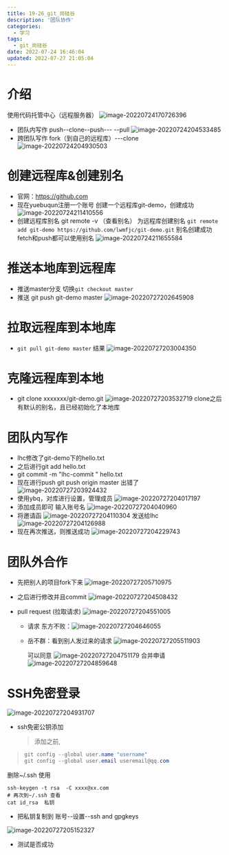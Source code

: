 ```yaml
---
title: 19-26_git_尚硅谷
description: '团队协作'
categories:
  - 学习
tags:
  - git_尚硅谷
date: 2022-07-24 16:46:04
updated: 2022-07-27 21:05:04
---
```


# 介绍

使用代码托管中心（远程服务器）
![image-20220724170726396](images/mypost/image-20220724170726396.png)

- 团队内写作
     push--clone--push---
  --pull
  ![image-20220724204533485](images/mypost/image-20220724204533485.png)
- 跨团队写作
  fork（到自己的远程库）---clone
  ![image-20220724204930503](images/mypost/image-20220724204930503.png)

# 创建远程库&创建别名

- 官网：https://github.com
- 现在yuebuqun注册一个账号
  创建一个远程库git-demo，创建成功
  ![image-20220724211410556](images/mypost/image-20220724211410556.png)
- 创建远程库别名
  git remote -v （查看别名）
  为远程库创建别名
  ```git remote add git-demo https://github.com/lwmfjc/git-demo.git```
  别名创建成功 fetch和push都可以使用别名
  ![image-20220724211655584](images/mypost/image-20220724211655584.png)

# 推送本地库到远程库

- 推送master分支
  切换```git checkout master```
- 推送
  git push git-demo master
  ![image-20220727202645908](images/mypost/image-20220727202645908.png)

# 拉取远程库到本地库

- ```git pull git-demo master```
  结果
  ![image-20220727203004350](images/mypost/image-20220727203004350.png)

# 克隆远程库到本地

- git clone xxxxxxx/git-demo.git
  ![image-20220727203532719](images/mypost/image-20220727203532719.png)
  clone之后有默认的别名，且已经初始化了本地库

# 团队内写作

- lhc修改了git-demo下的hello.txt
- 之后进行git add hello.txt
- git commit -m "lhc-commit " hello.txt
- 现在进行push
  git push origin master
  出错了
  ![image-20220727203924432](images/mypost/image-20220727203924432.png)
- 使用ybq，对库进行设置，管理成员
  ![image-20220727204017197](images/mypost/image-20220727204017197.png)
- 添加成员即可
  输入账号名
  ![image-20220727204040960](images/mypost/image-20220727204040960.png)
- 将邀请函
  ![image-20220727204110304](images/mypost/image-20220727204110304.png)
  发送给lhc
  ![image-20220727204126988](images/mypost/image-20220727204126988.png)
- 现在再次推送，则推送成功
  ![image-20220727204229743](images/mypost/image-20220727204229743.png)

# 团队外合作

- 先把别人的项目fork下来
  ![image-20220727205710975](images/mypost/image-20220727205710975.png)

- 之后进行修改并且commit
  ![image-20220727204508432](images/mypost/image-20220727204508432.png)

- pull request (拉取请求)
  ![image-20220727204551005](images/mypost/image-20220727204551005.png)

  - 请求
    东方不败：![image-20220727204646055](images/mypost/image-20220727204646055.png)

  - 岳不群：看到别人发过来的请求
    ![image-20220727205511903](images/mypost/image-20220727205511903.png)

    可以同意
    ![image-20220727204751179](images/mypost/image-20220727204751179.png)
    合并申请
    ![image-20220727204859648](images/mypost/image-20220727204859648.png)

# SSH免密登录

![image-20220727204931707](images/mypost/image-20220727204931707.png)

- ssh免密公钥添加
  
  > 添加之前,
>
  > ```csharp
  > git config --global user.name "username"
  > git config --global user.email useremail@qq.com 
  > ```
  
删除~/.ssh 
  使用
  
  ```shell
  ssh-keygen -t rsa  -C xxxx@xx.com
  # 再次到~/.ssh 查看
  cat id_rsa  私钥
  ```
  
- 把私钥复制到 账号--设置--ssh and gpgkeys
  

![image-20220727205152327](images/mypost/image-20220727205152327.png)



- 测试是否成功